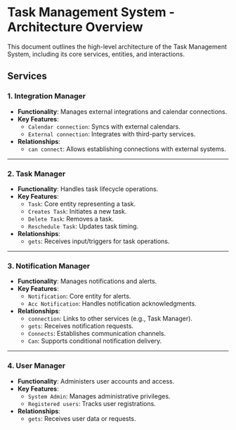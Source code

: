 # Task Management System - Architecture Overview

This document outlines the high-level architecture of the Task Management System, including its core services, entities, and interactions.

## Services

### 1. Integration Manager
- **Functionality**: Manages external integrations and calendar connections.
- **Key Features**:
  - `Calendar connection`: Syncs with external calendars.
  - `External connection`: Integrates with third-party services.
- **Relationships**:
  - `can connect`: Allows establishing connections with external systems.

---

### 2. Task Manager
- **Functionality**: Handles task lifecycle operations.
- **Key Features**:
  - `Task`: Core entity representing a task.
  - `Creates Task`: Initiates a new task.
  - `Delete Task`: Removes a task.
  - `Reschedule Task`: Updates task timing.
- **Relationships**:
  - `gets`: Receives input/triggers for task operations.

---

### 3. Notification Manager
- **Functionality**: Manages notifications and alerts.
- **Key Features**:
  - `Notification`: Core entity for alerts.
  - `Acc Notification`: Handles notification acknowledgments.
- **Relationships**:
  - `connection`: Links to other services (e.g., Task Manager).
  - `gets`: Receives notification requests.
  - `Connects`: Establishes communication channels.
  - `Can`: Supports conditional notification delivery.

---

### 4. User Manager
- **Functionality**: Administers user accounts and access.
- **Key Features**:
  - `System Admin`: Manages administrative privileges.
  - `Registered users`: Tracks user registrations.
- **Relationships**:
  - `gets`: Receives user data or requests.



